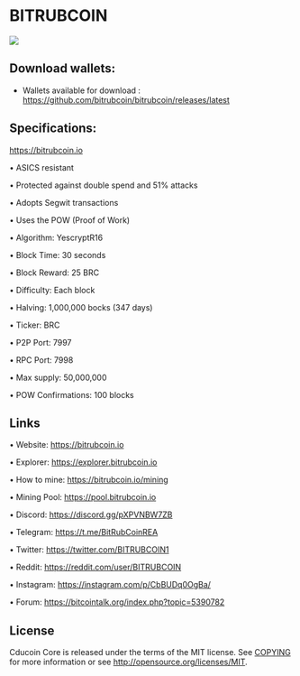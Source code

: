 BITRUBCOIN 
========
![](src/qt/res/icons/splashscreen.png)


Download wallets:
----------

- Wallets available for download : https://github.com/bitrubcoin/bitrubcoin/releases/latest


Specifications:
----------------------

https://bitrubcoin.io

• ASICS resistant

• Protected against double spend and 51% attacks

• Adopts Segwit transactions

• Uses the POW (Proof of Work)

• Algorithm:        YescryptR16

• Block Time:       30 seconds

• Block Reward:     25 BRC

• Difficulty:       Each block

• Halving:          1,000,000 bocks (347 days)

• Ticker:           BRC

• P2P Port:         7997

• RPC Port:         7998

• Max supply:       50,000,000

• POW Confirmations:   100 blocks



Links
----------------

• Website: https://bitrubcoin.io

• Explorer: https://explorer.bitrubcoin.io

• How to mine: https://bitrubcoin.io/mining

• Mining Pool: https://pool.bitrubcoin.io

• Discord: https://discord.gg/pXPVNBW7ZB

• Telegram: https://t.me/BitRubCoinREA

• Twitter: https://twitter.com/BITRUBCOIN1

• Reddit: https://reddit.com/user/BITRUBCOIN

• Instagram: https://instagram.com/p/CbBUDq0OgBa/

• Forum: https://bitcointalk.org/index.php?topic=5390782





License
-------

Cducoin Core is released under the terms of the MIT license. See [COPYING](COPYING) for more
information or see http://opensource.org/licenses/MIT.

